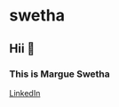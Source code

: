# swetha

## Hii :wave:

### This is Margue Swetha
[LinkedIn](https://www.linkedin.com/in/swetha-margue-9155971b3/)

